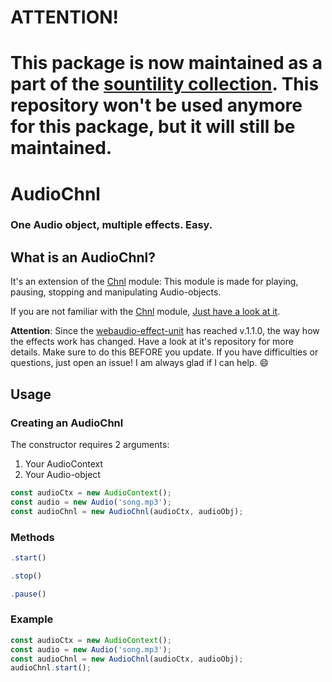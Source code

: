 # ATTENTION!
# This package is now maintained as a part of the [sountility collection](https://github.com/scriptify/sountility). This repository won't be used anymore for this package, but it will still be maintained.

# AudioChnl
### One Audio object, multiple effects. Easy.

## What is an AudioChnl?
It's an extension of the [Chnl](https://github.com/scriptify/Chnl) module: This module is made for playing, pausing, stopping and manipulating Audio-objects.

If you are not familiar with the [Chnl](https://github.com/scriptify/Chnl) module, [Just have a look at it](https://github.com/scriptify/Chnl).

__Attention__: Since the [webaudio-effect-unit](https://github.com/scriptify/webaudio-effect-unit) has reached v.1.1.0, the way how the effects work has changed. Have a look at it's repository for more details. Make sure to do this BEFORE you update. If you have difficulties or questions, just open an issue! I am always glad if I can help. :smile:

## Usage
### Creating an AudioChnl
The constructor requires 2 arguments:
1. Your AudioContext
2. Your Audio-object

```javascript
const audioCtx = new AudioContext();
const audio = new Audio('song.mp3');
const audioChnl = new AudioChnl(audioCtx, audioObj);
```

### Methods
```javascript
.start()
```
```javascript
.stop()
```
```javascript
.pause()
```
### Example
```javascript
const audioCtx = new AudioContext();
const audio = new Audio('song.mp3');
const audioChnl = new AudioChnl(audioCtx, audioObj);
audioChnl.start();
```
